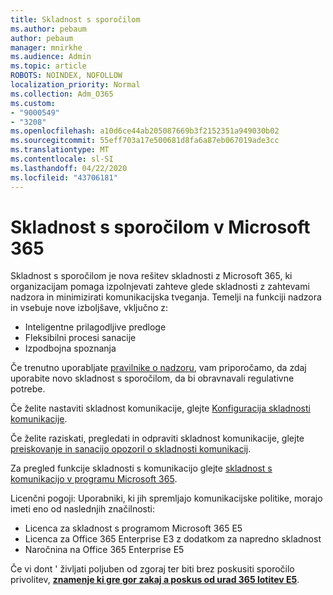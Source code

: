 ```yaml
---
title: Skladnost s sporočilom
ms.author: pebaum
author: pebaum
manager: mnirkhe
ms.audience: Admin
ms.topic: article
ROBOTS: NOINDEX, NOFOLLOW
localization_priority: Normal
ms.collection: Adm_O365
ms.custom:
- "9000549"
- "3208"
ms.openlocfilehash: a10d6ce44ab205087669b3f2152351a949030b02
ms.sourcegitcommit: 55eff703a17e500681d8fa6a87eb067019ade3cc
ms.translationtype: MT
ms.contentlocale: sl-SI
ms.lasthandoff: 04/22/2020
ms.locfileid: "43706181"
---
```

# <a name="communication-compliance-in-microsoft-365"></a>Skladnost s sporočilom v Microsoft 365

Skladnost s sporočilom je nova rešitev skladnosti z Microsoft 365, ki organizacijam pomaga izpolnjevati zahteve glede skladnosti z zahtevami nadzora in minimizirati komunikacijska tveganja. Temelji na funkciji nadzora in vsebuje nove izboljšave, vključno z:

- Inteligentne prilagodljive predloge
- Fleksibilni procesi sanacije
- Izpodbojna spoznanja

Če trenutno uporabljate [pravilnike o nadzoru](https://docs.microsoft.com/microsoft-365/compliance/supervision-policies), vam priporočamo, da zdaj uporabite novo skladnost s sporočilom, da bi obravnavali regulativne potrebe.

Če želite nastaviti skladnost komunikacije, glejte [Konfiguracija skladnosti komunikacije](https://docs.microsoft.com/microsoft-365/compliance/communication-compliance-configure).

Če želite raziskati, pregledati in odpraviti skladnost komunikacije, glejte [preiskovanje in sanacijo opozoril o skladnosti komunikacij](https://docs.microsoft.com/microsoft-365/compliance/communication-compliance-investigate-remediate).

Za pregled funkcije skladnosti s komunikacijo glejte [skladnost s komunikacijo v programu Microsoft 365](https://docs.microsoft.com/microsoft-365/compliance/communication-compliance).

Licenčni pogoji: Uporabniki, ki jih spremljajo komunikacijske politike, morajo imeti eno od naslednjih značilnosti:

- Licenca za skladnost s programom Microsoft 365 E5
- Licenca za Office 365 Enterprise E3 z dodatkom za napredno skladnost
- Naročnina na Office 365 Enterprise E5

Če vi dont ' življati poljuben od zgoraj ter biti brez poskusiti sporočilo privolitev, **[znamenje ki gre gor zakaj a poskus od urad 365 lotitev E5](https://go.microsoft.com/fwlink/p/?LinkID=698279)**.
